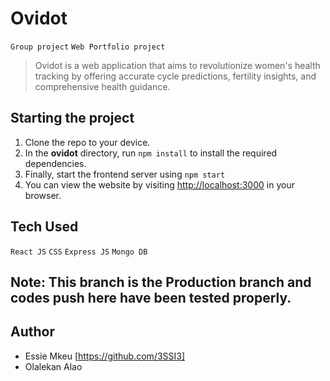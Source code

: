 # Ovidot
`Group project` `Web Portfolio project`

> Ovidot is a web application that aims to revolutionize women's health tracking by offering accurate cycle predictions, fertility insights, and comprehensive health guidance.

## Starting the project

1. Clone the repo to your device.
3. In the **ovidot** directory, run `npm install` to install the required dependencies.
4. Finally, start the frontend server using `npm start`
5. You can view the website by visiting [http://localhost:3000](http://localhost:3000) in your browser.

## Tech Used

`React JS` `CSS` `Express JS` `Mongo DB` 

## Note: This branch is the Production branch and codes push here have been tested properly.
## Author

* Essie Mkeu [https://github.com/3SSI3]
* Olalekan Alao
